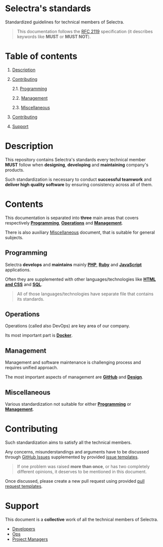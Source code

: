 Selectra's standards
=

Standardized guidelines for technical members of Selectra.

> This documentation follows the [RFC 2119](http://www.ietf.org/rfc/rfc2119.txt) specification (it describes keywords like **MUST** or **MUST NOT**).

# Table of contents

1. [Description](#description)

2. [Contributing](#contributing)

    2.1. [Programming](#programming)

    2.2. [Management](#management)

    2.3. [Miscellaneous](#miscellaneous)

3. [Contributing](#contributing)

4. [Support](#support)

# Description

This repository contains Selectra's standards every technical member **MUST** follow when **designing**, **developing** and **maintaining** company's products.

Such standardization is necessary to conduct **successful teamwork** and **deliver high quality software** by ensuring consistency across all of them.

# Contents

This documentation is separated into **three** main areas that covers respectively [**Programming**](#programming), [**Operations**](#operations) and [**Management**](#management).

There is also auxiliary [Miscellaneous](#miscellaneous) document, that is suitable for general subjects.

## Programming

Selectra **develops** and **maintains** mainly [**PHP**](/programming/PHP.md), [**Ruby**]() and [**JavaScript**](/programming/JAVASCRIPT.md) applications.

Often they are supplemented with other languages/technologies like [**HTML and CSS**](/programming/HTML_AND_CSS.md) and [**SQL**](/programming/SQL_AND_MYSQL.md).

> All of those languages/technologies have separate file that contains its standards.

## Operations

Operations (called also DevOps) are key area of our company.

Its most important part is [**Docker**](/operations/DOCKER.md).

## Management

Management and software maintenance is challenging process and requires unified approach.

The most important aspects of management are [**GitHub**](/management/GITHUB.md) and [**Design**](/management/DESIGN.md).

## Miscellaneous

Various standardization not suitable for either [**Programming**](#programming) or [**Management**](#management).

# Contributing

Such standardization aims to satisfy all the technical members.

Any concerns, misunderstandings and arguments have to be discussed through [GitHub Issues](https://github.com/Selectra-Dev/selectra-standards/issues/new) supplemented by provided [issue templates](.github/ISSUE_TEMPLATE).

> If one problem was raised **more than once**, or has two completely different opinions, it deserves to be mentioned in this document.

Once discussed, please create a new pull request using provided [pull request templates](.github/PULL_REQUEST_TEMPLATE).

# Support

This document is a **collective** work of all the technical members of Selectra.

- [Developers](https://github.com/orgs/Selectra-Dev/teams/developers)
- [Ops](https://github.com/orgs/Selectra-Dev/teams/ops)
- [Project Managers](https://github.com/orgs/Selectra-Dev/teams/project-managers)
